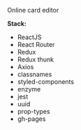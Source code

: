 Online card editor

**Stack:**

- ReactJS
- React Router
- Redux
- Redux thunk
- Axios
- classnames
- styled-components
- enzyme
- jest
- uuid
- prop-types
- gh-pages

